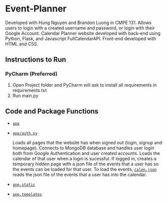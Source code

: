 # Event-Planner
Developed with Hung Nguyen and Brandon Luong in CMPE 131. Allows users to login with a created username and password, or login with their Google Account.
Calendar Planner website developed with back-end using Python, Flask, and Javascript FullCalendarAPI. Front-end developed with HTML and CSS. 

## Instructions to Run

### PyCharm (Preferred) 
1. Open Project folder and PyCharm will ask to install all requirements in requirements.txt 
1. Run main.py

## Code and Package Functions 
- [`app`](TaskManagementProject/app)
- [`app/auth.py`](TaskManagementProject/app/auth.py)

    Loads all pages that the website has when signed out (login, signup and homepage). Connects to MongoDB database and handles user login both from Google Authentication and user     created accounts. Loads the calendar of that user when a login is sucessful. If logged in, creates a temporary hidden page with a json file of the events that a user has so       the events can be loaded for that user. To load the events, [`calen.json`](TaskManagementProject/app/static/js/calen.js) reads the json file of the events that a user has into     the calendar. 

- [`app.static`](TaskManagementProject/app/static)

- [`app.templates`](TaskManagementProject/app/templates)
